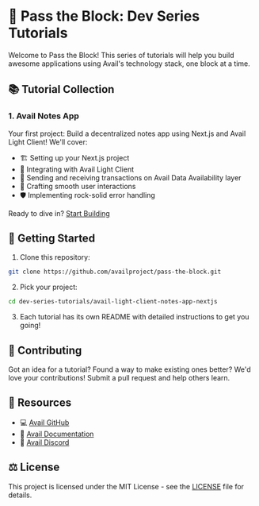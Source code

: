 # 🧊 Pass the Block: Dev Series Tutorials

Welcome to Pass the Block! This series of tutorials will help you build awesome applications using Avail's technology stack, one block at a time.

## 📚 Tutorial Collection

### 1. Avail Notes App 
Your first project: Build a decentralized notes app using Next.js and Avail Light Client! We'll cover:
- 🏗️ Setting up your Next.js project
- 🔗 Integrating with Avail Light Client
- 📡 Sending and receiving transactions on Avail Data Availability layer
- 🎨 Crafting smooth user interactions
- 🛡️ Implementing rock-solid error handling

Ready to dive in? [Start Building](https://blog.availproject.org/p/9f596a5e-954f-4001-9351-9a859905cb75)

## 🌟 Getting Started

1. Clone this repository:
```bash
git clone https://github.com/availproject/pass-the-block.git
```

2. Pick your project:
```bash
cd dev-series-tutorials/avail-light-client-notes-app-nextjs
```

3. Each tutorial has its own README with detailed instructions to get you going!

## 🤝 Contributing

Got an idea for a tutorial? Found a way to make existing ones better? We'd love your contributions! Submit a pull request and help others learn.

## 📱 Resources

- 💻 [Avail GitHub](https://github.com/availproject)
- 📖 [Avail Documentation](https://docs.availproject.org)
- 📖 [Avail Discord](https://discord.com/invite/AvailProject)

## ⚖️ License

This project is licensed under the MIT License - see the [LICENSE](LICENSE) file for details.